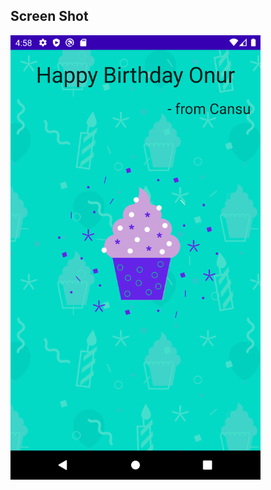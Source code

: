## Screen Shot
<img src="https://github.com/bilkeonur/AndroidExamples/blob/main/Kotlin/ComposeBirthdayCard/app/src/main/res/drawable/screenshot.png" width="400">